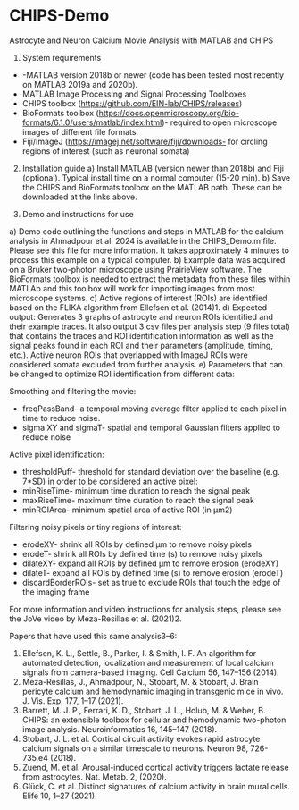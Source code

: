 # CHIPS-Demo

Astrocyte and Neuron Calcium Movie Analysis with MATLAB and CHIPS

1.	System requirements
-	-MATLAB version 2018b or newer (code has been tested most recently on MATLAB 2019a and 2020b).
-	MATLAB Image Processing and Signal Processing Toolboxes
-	CHIPS toolbox (https://github.com/EIN-lab/CHIPS/releases)
-	BioFormats toolbox (https://docs.openmicroscopy.org/bio-formats/6.1.0/users/matlab/index.html)- required to open microscope images of different file formats.
-	Fiji/ImageJ (https://imagej.net/software/fiji/downloads- for circling regions of interest (such as neuronal somata)

2.	Installation guide
a)	Install MATLAB (version newer than 2018b) and Fiji (optional). Typical install time on a normal computer (15-20 min).
b)	Save the CHIPS and BioFormats toolbox on the MATLAB path.  These can be downloaded at the links above.

3.	Demo and instructions for use

a)	Demo code outlining the functions and steps in MATLAB for the calcium analysis in Ahmadpour et al. 2024 is available in the CHIPS_Demo.m file.  Please see this file for more information.  It takes approximately 4 minutes to process this example on a typical computer.
b)	Example data was acquired on a Bruker two-photon microscope using PrairieView software.  The BioFormats toolbox is needed to extract the metadata from these files within MATLAb and this toolbox will work for importing images from most microscope systems.
c)	Active regions of interest (ROIs) are identified based on the FLIKA algorithm from Ellefsen et al. (2014)1.
d)	Expected output: Generates 3 graphs of astrocyte and neuron ROIs identified and their example traces. It also output 3 csv files per analysis step (9 files total) that contains the traces and ROI identification information as well as the signal peaks found in each ROI and their parameters (amplitude, timing, etc.).
Active neuron ROIs that overlapped with ImageJ ROIs were considered somata excluded from further analysis.
e)	Parameters that can be changed to optimize ROI identification from different data:

Smoothing and filtering the movie:
-	freqPassBand- a temporal moving average filter applied to each pixel in time to reduce noise.
-	sigma XY and sigmaT- spatial and temporal Gaussian filters applied to reduce noise

Active pixel identification:
-	thresholdPuff- threshold for standard deviation over the baseline (e.g. 7*SD) in order to be considered an active pixel:
-	minRiseTime- minimum time duration to reach the signal peak
-	maxRiseTime- maximum time duration to reach the signal peak
-	minROIArea- minimum spatial area of active ROI (in µm2)

Filtering noisy pixels or tiny regions of interest:
-	erodeXY- shrink all ROIs by defined µm to remove noisy pixels
-	erodeT- shrink all ROIs by defined time (s) to remove noisy pixels
-	dilateXY- expand all ROIs by defined µm to remove erosion (erodeXY)
-	dilateT- expand all ROIs by defined time (s) to remove erosion (erodeT)
-	discardBorderROIs- set as true to exclude ROIs that touch the edge of the imaging frame

For more information and video instructions for analysis steps, please see the JoVe video by Meza-Resillas et al. (2021)2.

Papers that have used this same analysis3–6:
1.	Ellefsen, K. L., Settle, B., Parker, I. & Smith, I. F. An algorithm for automated detection, localization and measurement of local calcium signals from camera-based imaging. Cell Calcium 56, 147–156 (2014).
2.	Meza-Resillas, J., Ahmadpour, N., Stobart, M. & Stobart, J. Brain pericyte calcium and hemodynamic imaging in transgenic mice in vivo. J. Vis. Exp. 177, 1–17 (2021).
3.	Barrett, M. J. P., Ferrari, K. D., Stobart, J. L., Holub, M. & Weber, B. CHIPS: an extensible toolbox for cellular and hemodynamic two-photon image analysis. Neuroinformatics 16, 145–147 (2018).
4.	Stobart, J. L. et al. Cortical circuit activity evokes rapid astrocyte calcium signals on a similar timescale to neurons. Neuron 98, 726-735.e4 (2018).
5.	Zuend, M. et al. Arousal-induced cortical activity triggers lactate release from astrocytes. Nat. Metab. 2, (2020).
6.	Glück, C. et al. Distinct signatures of calcium activity in brain mural cells. Elife 10, 1–27 (2021).


